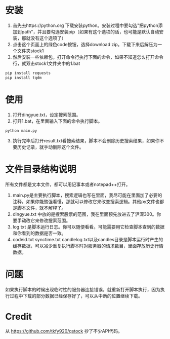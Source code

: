 # 安装
1. 首先去https://python.org 下载安装python。安装过程中要勾选"把python添加到path"，并且要勾选安装pip（如果有这个选项的话，也可能是默认自动安装，那就没有这个选项了）
2. 点击这个页面上的绿色code按钮，选择download zip。下载下来后解压为一个文件夹stock1
3. 然后安装一些依赖包。打开命令行执行下面的命令，如果不知道怎么打开命令行，就双击stock1文件夹中的1.bat
```bash
pip install requests
pip install tqdm
```
# 使用
1. 打开dingyue.txt，设定搜索范围。
2. 打开1.bat，在里面输入下面的命令执行脚本。
```
python main.py
```
3. 执行完毕后打开result.txt看搜索结果，脚本不会删除历史搜索结果，如果你不要历史记录，就手动删除这个文件。
 
# 文件目录结构说明
所有文件都是文本文件，都可以用记事本或者notepad++打开。
1. main.py是主要执行脚本，搜索逻辑也写在里面，我尽可能在里面加了必要的注释，如果你能勉强看懂，那就可以修改它来改变搜索逻辑。其他py文件也都是脚本文件，就不解释了。
2. dingyue.txt 中放的是搜索股票的范围，我在里面预先放进去了沪深300。你要手动改它来修改搜索范围。
3. log.txt 是脚本运行日志。你可以随便看看。可能需要用它检查脚本查到的数据和你看到的数据是否一致。
4. codeid.txt synctime.txt candlelog.txt以及candles目录是脚本运行时产生的缓存数据，可以减少重复执行脚本时对服务器的请求数目，里面存放历史行情数据。

# 问题
如果执行脚本的时候出现临时性的服务器连接错误，就重新打开脚本执行，因为执行过程中下载的部分数据已经保存好了，可以从中断的位置继续下载。

# Credit
从 https://github.com/tkfy920/qstock 抄了不少API代码。
